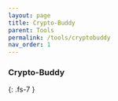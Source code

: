 ```yaml
---
layout: page
title: Crypto-Buddy
parent: Tools
permalink: /tools/cryptobuddy
nav_order: 1
---
```



### Crypto-Buddy
{: .fs-7 }
